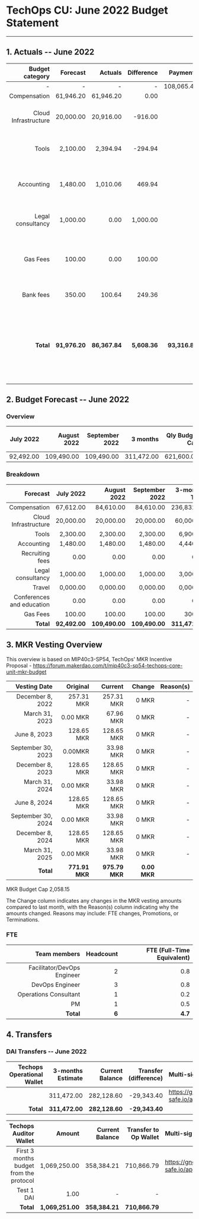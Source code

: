 # TechOps CU: June 2022 Budget Statement

---

## 1. Actuals -- June 2022

|Budget category|Forecast|Actuals|Difference|Payments|Difference reason(s)|
|------------:|---------:|---------:|-------:|-----------------:|-------------:|
|-|-|-|-|108,065.40|-|
|Compensation|61,946.20|61,946.20|0.00|-|-|
|Cloud Infrastructure|20,000.00|20,916.00|-916.00|-|AWS bills depend on usage that month|
|Tools|2,100.00|2,394.94|-294.94|-|Some tools bills depend on usage that month|
|Accounting|1,480.00|1,010.06|469.94|-|Sent less funds to Accountable than expected|
|Legal consultancy|1,000.00|0.00|1,000.00|-|Expected to be charged for legal services|
|Gas Fees|100.00|0.00|100.00|-|No gas costs due to big gas investment the previous month|
|Bank fees|350.00|100.64|249.36|-|Expected higher bank fees|
|**Total**|**91,976.20**|**86,367.84**|**5,608.36**|**93,316.82**|**Difference between Actuals total and Payments total due to positive balance with Accountable**|

## 2. Budget Forecast -- June 2022

### Overview

|July 2022|August 2022|September 2022|3 months|Qly Budget Cap|Monthly Budget Cap|Annual Budget Cap + Buffer|
|------------:|---------:|---------:|-------:|-----------------:|-------------:|-------------------------:|
|92,492.00|109,490.00|109,490.00|311,472.00|621,600.00|207,200.00|2,486,400.00|

### Breakdown
|Forecast|July 2022|August 2022|September 2022|3-months Total|Qly Budget Cap|
|------------:|---------:|---------:|-------:|-----------------:|-------------:|
|Compensation|67,612.00|84,610.00|84,610.00|236,832.00|218,000.00|
|Cloud Infrastructure|20,000.00|20,000.00|20,000.00|60,000.00|171,000.00|
|Tools|2,300.00|2,300.00|2,300.00|6,900.00|13,500.00|
|Accounting|1,480.00|1,480.00|1,480.00|4,440.00|7,500.00|
|Recruiting fees|0.00|0.00|0.00|0.00|15,000.00|
|Legal consultancy|1,000.00|1,000.00|1,000.00|3,000.00|12,500.00|
|Travel|0,000.00|0,000.00|0,000.00|0,000.00|15,750.00|
|Conferences and education|0.00|0.00|0.00|0.00|4,500.00|
|Gas Fees|100.00|100.00|100.00|300.00|-|
|**Total**|**92,492.00**|**109,490.00**|**109,490.00**|**311,472.00**|**453,250.00**|


## 3. MKR Vesting Overview

This overview is based on MIP40c3-SP54, TechOps' MKR Incentive Proposal - https://forum.makerdao.com/t/mip40c3-sp54-techops-core-unit-mkr-budget

|Vesting Date|Original|Current|Change|Reason(s)|
|---------------:|---------:|---------:|-------:|-----------------:|
|December 8, 2022|257.31 MKR|257.31 MKR|0 MKR|-|
|March 31, 2023|0.00 MKR|67.96 MKR|0 MKR|-|
|June 8, 2023|128.65 MKR|128.65 MKR|0 MKR|-|
|September 30, 2023|0.00MKR|33.98 MKR|0 MKR|-|
|December 8, 2023|128.65 MKR|128.65 MKR|0 MKR|-|
|March 31, 2024|0.00 MKR|33.98 MKR|0 MKR|-|
|June 8, 2024|128.65 MKR|128.65 MKR|0 MKR|-|
|September 30, 2024|0.00 MKR|33.98 MKR|0 MKR|-|
|December 8, 2024|128.65 MKR|128.65 MKR|0 MKR|-|
|March 31, 2025|0.00 MKR|33.98 MKR|0 MKR|-|
|**Total**|**771.91 MKR**|**975.79 MKR**|**0.00 MKR**||

MKR Budget Cap 2,058.15

The Change column indicates any changes in the MKR vesting amounts compared to last month, with the Reason(s) column indicating why the amounts changed. Reasons may include: FTE changes, Promotions, or Terminations.

### FTE

|Team members|Headcount|FTE (Full-Time Equivalent)|
|---------------:|---------:|---------:|
|Facilitator/DevOps Engineer|2|0.8|
|DevOps Engineer|3|0.8|
|Operations Consultant|1|0.2|
|PM|1|0.5|
|**Total**|**6**|**4.7**|

## 4. Transfers

### DAI Transfers -- June 2022

|Techops Operational Wallet|3-months Estimate|Current Balance|Transfer (difference)|Multi-sig Address|
|------------------------------:|---------:|---------:|-------:|:-----------------|
||311,472.00|282,128.60|-29,343.40|https://gnosis-safe.io/app/eth:0x1a3DA79ee7dB30466cA752DE6a75DEf5e635b2f6/balances|
|**Total**|**311,472.00**|**282,128.60**|**-29,343.40**||


|Techops Auditor Wallet|Amount|Current Balance|Transfer to Op Wallet|Multi-sig Address|
|------------------------------:|---------:|---------:|-------:|:-----------------|
|First 3 months budget from the protocol|1,069,250.00|358,384.21|710,866.79|https://gnosis-safe.io/app/eth:0x2dC0420A736D1F40893B9481D8968E4D7424bC0B/balances|
|Test 1 DAI|1.00|-|-||
|**Total**|**1,069,251.00**|**358,384.21**|**710,866.79**|
